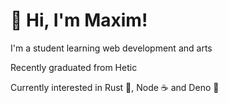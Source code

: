 # 👋 Hi, I'm Maxim!

I'm a student learning web development and arts

Recently graduated from Hetic

Currently interested in Rust 🦀, Node ☕ and Deno 🦕
